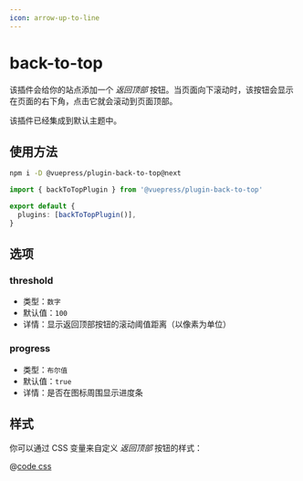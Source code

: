 ```yaml
---
icon: arrow-up-to-line
---
```


# back-to-top

<NpmBadge package="@vuepress/plugin-back-to-top" />

该插件会给你的站点添加一个 _返回顶部_ 按钮。当页面向下滚动时，该按钮会显示在页面的右下角，点击它就会滚动到页面顶部。

该插件已经集成到默认主题中。

## 使用方法

```bash
npm i -D @vuepress/plugin-back-to-top@next
```

```ts
import { backToTopPlugin } from '@vuepress/plugin-back-to-top'

export default {
  plugins: [backToTopPlugin()],
}
```

## 选项

### threshold

- 类型：`数字`
- 默认值：`100`
- 详情：显示返回顶部按钮的滚动阈值距离（以像素为单位）

### progress

- 类型：`布尔值`
- 默认值：`true`
- 详情：是否在图标周围显示进度条

## 样式

你可以通过 CSS 变量来自定义 _返回顶部_ 按钮的样式：

@[code css](@vuepress/plugin-back-to-top/src/client/styles/vars.css)
